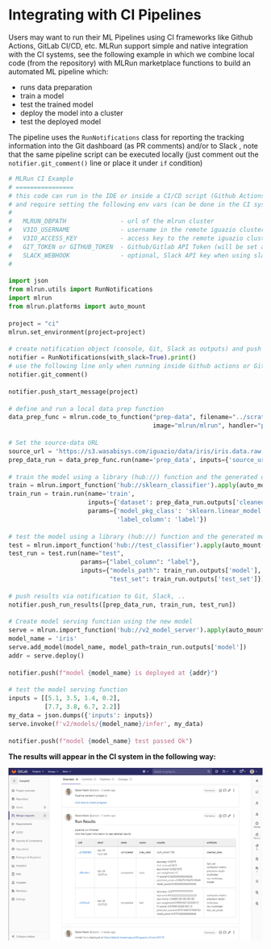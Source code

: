 # Integrating with CI Pipelines

Users may want to run their ML Pipelines using CI frameworks like Github Actions, GitLab CI/CD, etc.
MLRun support simple and native integration with the CI systems, see the following example in which we combine 
local code (from the repository) with MLRun marketplace functions to build an automated ML pipeline which:

* runs data preparation
* train a model
* test the trained model
* deploy the model into a cluster
* test the deployed model

The pipeline uses the `RunNotifications` class for reporting the tracking information into the Git dashboard (as PR comments) and/or to Slack
, note that the same pipeline script can be executed locally (just comment out the `notifier.git_comment()` line or place it under `if` condition)

```python
# MLRun CI Example
# ================
# this code can run in the IDE or inside a CI/CD script (Github Actions or Gitlab CI/CD)
# and require setting the following env vars (can be done in the CI system):
#
#   MLRUN_DBPATH               - url of the mlrun cluster
#   V3IO_USERNAME              - username in the remote iguazio cluster
#   V3IO_ACCESS_KEY            - access key to the remote iguazio cluster
#   GIT_TOKEN or GITHUB_TOKEN  - Github/Gitlab API Token (will be set automatically in Github Actions)
#   SLACK_WEBHOOK              - optional, Slack API key when using slack notifications
#

import json
from mlrun.utils import RunNotifications
import mlrun
from mlrun.platforms import auto_mount

project = "ci"
mlrun.set_environment(project=project)

# create notification object (console, Git, Slack as outputs) and push start message
notifier = RunNotifications(with_slack=True).print()
# use the following line only when running inside Github actions or Gitlab CI
notifier.git_comment()

notifier.push_start_message(project)

# define and run a local data prep function
data_prep_func = mlrun.code_to_function("prep-data", filename="../scratch/prep_data.py", kind="job",
                                        image="mlrun/mlrun", handler="prep_data").apply(auto_mount())

# Set the source-data URL
source_url = 'https://s3.wasabisys.com/iguazio/data/iris/iris.data.raw.csv'
prep_data_run = data_prep_func.run(name='prep_data', inputs={'source_url': source_url})

# train the model using a library (hub://) function and the generated data
train = mlrun.import_function('hub://sklearn_classifier').apply(auto_mount())
train_run = train.run(name='train',
                      inputs={'dataset': prep_data_run.outputs['cleaned_data']},
                      params={'model_pkg_class': 'sklearn.linear_model.LogisticRegression',
                              'label_column': 'label'})

# test the model using a library (hub://) function and the generated model
test = mlrun.import_function('hub://test_classifier').apply(auto_mount())
test_run = test.run(name="test",
                    params={"label_column": "label"},
                    inputs={"models_path": train_run.outputs['model'],
                            "test_set": train_run.outputs['test_set']})

# push results via notification to Git, Slack, ..
notifier.push_run_results([prep_data_run, train_run, test_run])

# Create model serving function using the new model
serve = mlrun.import_function('hub://v2_model_server').apply(auto_mount())
model_name = 'iris'
serve.add_model(model_name, model_path=train_run.outputs['model'])
addr = serve.deploy()

notifier.push(f"model {model_name} is deployed at {addr}")

# test the model serving function
inputs = [[5.1, 3.5, 1.4, 0.2],
          [7.7, 3.8, 6.7, 2.2]]
my_data = json.dumps({'inputs': inputs})
serve.invoke(f'v2/models/{model_name}/infer', my_data)

notifier.push(f"model {model_name} test passed Ok")
```

**The results will appear in the CI system in the following way:**

<img src="./_static/images/git-pipeline.png" alt="mlrun-architecture" width="800"/><br>


